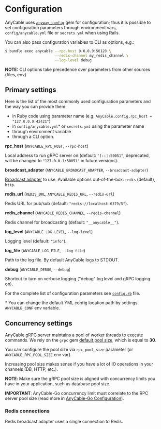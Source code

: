 # Configuration

AnyCable uses [`anyway_config`](https://github.com/palkan/anyway_config) gem for configuration; thus it is possible to set configuration parameters through environment vars, `config/anycable.yml` file or `secrets.yml` when using Rails.

You can also pass configuration variables to CLI as options, e.g.:

```sh
$ bundle exec anycable --rpc-host 0.0.0.0:50120 \
                       --redis-channel my_redis_channel \
                       --log-level debug
```

**NOTE:** CLI options take precedence over parameters from other sources (files, env).

## Primary settings

Here is the list of the most commonly used configuration parameters and the way you can provide them:

- in Ruby code using parameter name (e.g. `AnyCable.config.rpc_host = "127.0.0.0:42421"`)
- in `config/anycable.yml`\* or `secrets.yml` using the parameter name
- through environment variable
- through a CLI option.

**rpc_host** (`ANYCABLE_RPC_HOST`, `--rpc-host`)

Local address to run gRPC server on (default: `"[::]:50051"`, deprecated, will be changed to `"127.0.0.1:50051"` in future versions).

**broadcast_adapter** (`ANYCABLE_BROADCAST_ADAPTER`, `--broadcast-adapter`)

[Broadcast adapter](./broadcast_adapters.md) to use. Available options out-of-the-box: `redis` (default), `http`.

**redis_url** (`REDIS_URL`, `ANYCABLE_REDIS_URL`, `--redis-url`)

Redis URL for pub/sub (default: `"redis://localhost:6379/5"`).

**redis_channel** (`ANYCABLE_REDIS_CHANNEL`, `--redis-channel`)

Redis channel for broadcasting (default: `"__anycable__"`).

**log_level** (`ANYCABLE_LOG_LEVEL`, `--log-level`)

Logging level (default: `"info"`).

**log_file** (`ANYCABLE_LOG_FILE`, `--log-file`)

Path to the log file. By default AnyCable logs to STDOUT.

**debug** (`ANYCABLE_DEBUG`, `--debug`)

Shortcut to turn on verbose logging ("debug" log level and gRPC logging on).

For the complete list of configuration parameters see [`config.rb`](https://github.com/anycable/anycable/blob/master/lib/anycable/config.rb) file.

\* You can change the default YML config location path by settings `ANYCABLE_CONF` env variable.

## Concurrency settings

AnyCable gRPC server maintains a pool of worker threads to execute commands. We rely on the `grpc` gem [default pool size](https://github.com/grpc/grpc/blob/80e834abab5dff45e16e9a1e3b98f20eae5f91ad/src/ruby/lib/grpc/generic/rpc_server.rb#L163), which is equal to **30**.

You can configure the pool size via `rpc_pool_size` parameter (or `ANYCABLE_RPC_POOL_SIZE` env var).

Increasing pool size makes sense if you have a lot of IO operations in your channels (DB, HTTP, etc.).

**NOTE**: Make sure the gRPC pool size is aligned with concurrency limits you have in your application, such as database pool size.

**IMPORTANT**: AnyCable-Go concurrency limit must correlate to the RPC server pool size (read more in [AnyCable-Go Configuration](../anycable-go/configuration.md#concurrency-settings)).

### Redis connections

Redis broadcast adapter uses a single connection to Redis.
